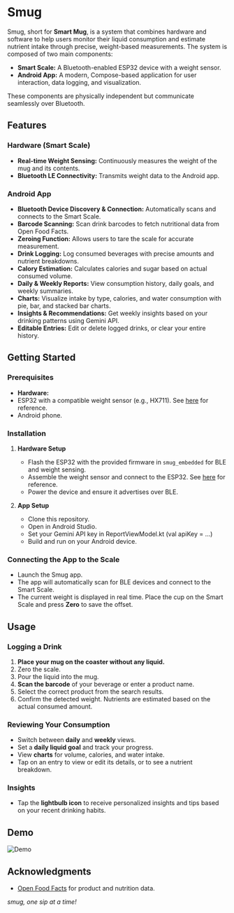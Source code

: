 # Smug

Smug, short for **Smart Mug**, is a system that combines hardware and software to help users monitor their liquid consumption and estimate nutrient intake through precise, weight-based measurements. The system is composed of two main components:

- **Smart Scale:** A Bluetooth-enabled ESP32 device with a weight sensor.
- **Android App:** A modern, Compose-based application for user interaction, data logging, and visualization.

These components are physically independent but communicate seamlessly over Bluetooth.

## Features

### Hardware (Smart Scale)
- **Real-time Weight Sensing:** Continuously measures the weight of the mug and its contents.
- **Bluetooth LE Connectivity:** Transmits weight data to the Android app.

### Android App
- **Bluetooth Device Discovery & Connection:** Automatically scans and connects to the Smart Scale.
- **Barcode Scanning:** Scan drink barcodes to fetch nutritional data from Open Food Facts.
- **Zeroing Function:** Allows users to tare the scale for accurate measurement.
- **Drink Logging:** Log consumed beverages with precise amounts and nutrient breakdowns.
- **Calory Estimation:** Calculates calories and sugar based on actual consumed volume.
- **Daily & Weekly Reports:** View consumption history, daily goals, and weekly summaries.
- **Charts:** Visualize intake by type, calories, and water consumption with pie, bar, and stacked bar charts.
- **Insights & Recommendations:** Get weekly insights based on your drinking patterns using Gemini API.
- **Editable Entries:** Edit or delete logged drinks, or clear your entire history.

## Getting Started

### Prerequisites

- **Hardware:**
-   ESP32 with a compatible weight sensor (e.g., HX711). See [here](https://randomnerdtutorials.com/esp32-load-cell-hx711/) for reference.
-   Android phone.

### Installation

1. **Hardware Setup**
    - Flash the ESP32 with the provided firmware in `smug_embedded` for BLE and weight sensing. 
    - Assemble the weight sensor and connect to the ESP32. See [here](https://randomnerdtutorials.com/esp32-load-cell-hx711/) for reference.
    - Power the device and ensure it advertises over BLE.

2. **App Setup**
    - Clone this repository.
    - Open in Android Studio.
    - Set your Gemini API key in ReportViewModel.kt (val apiKey = ...) 
    - Build and run on your Android device.

### Connecting the App to the Scale

- Launch the Smug app.
- The app will automatically scan for BLE devices and connect to the Smart Scale.
- The current weight is displayed in real time. Place the cup on the Smart Scale and press **Zero** to save the offset.

## Usage

### Logging a Drink

1. **Place your mug on the coaster without any liquid.**
2. Zero the scale.
3. Pour the liquid into the mug.
4. **Scan the barcode** of your beverage or enter a product name.
5. Select the correct product from the search results.
6. Confirm the detected weight. Nutrients are estimated based on the actual consumed amount.

### Reviewing Your Consumption

- Switch between **daily** and **weekly** views.
- Set a **daily liquid goal** and track your progress.
- View **charts** for volume, calories, and water intake.
- Tap on an entry to view or edit its details, or to see a nutrient breakdown.

### Insights

- Tap the **lightbulb icon** to receive personalized insights and tips based on your recent drinking habits.

## Demo

![Demo](https://youtube.com/shorts/c0TtVSi5ysk)

## Acknowledgments

- [Open Food Facts](https://world.openfoodfacts.org/) for product and nutrition data.

*smug, one sip at a time!*
